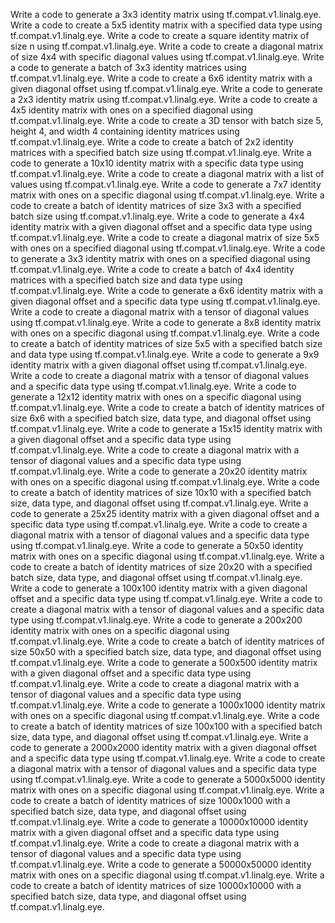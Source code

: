 Write a code to generate a 3x3 identity matrix using tf.compat.v1.linalg.eye.
Write a code to create a 5x5 identity matrix with a specified data type using tf.compat.v1.linalg.eye.
Write a code to create a square identity matrix of size n using tf.compat.v1.linalg.eye.
Write a code to create a diagonal matrix of size 4x4 with specific diagonal values using tf.compat.v1.linalg.eye.
Write a code to generate a batch of 3x3 identity matrices using tf.compat.v1.linalg.eye.
Write a code to create a 6x6 identity matrix with a given diagonal offset using tf.compat.v1.linalg.eye.
Write a code to generate a 2x3 identity matrix using tf.compat.v1.linalg.eye.
Write a code to create a 4x5 identity matrix with ones on a specified diagonal using tf.compat.v1.linalg.eye.
Write a code to create a 3D tensor with batch size 5, height 4, and width 4 containing identity matrices using tf.compat.v1.linalg.eye.
Write a code to create a batch of 2x2 identity matrices with a specified batch size using tf.compat.v1.linalg.eye.
Write a code to generate a 10x10 identity matrix with a specific data type using tf.compat.v1.linalg.eye.
Write a code to create a diagonal matrix with a list of values using tf.compat.v1.linalg.eye.
Write a code to generate a 7x7 identity matrix with ones on a specific diagonal using tf.compat.v1.linalg.eye.
Write a code to create a batch of identity matrices of size 3x3 with a specified batch size using tf.compat.v1.linalg.eye.
Write a code to generate a 4x4 identity matrix with a given diagonal offset and a specific data type using tf.compat.v1.linalg.eye.
Write a code to create a diagonal matrix of size 5x5 with ones on a specified diagonal using tf.compat.v1.linalg.eye.
Write a code to generate a 3x3 identity matrix with ones on a specified diagonal using tf.compat.v1.linalg.eye.
Write a code to create a batch of 4x4 identity matrices with a specified batch size and data type using tf.compat.v1.linalg.eye.
Write a code to generate a 6x6 identity matrix with a given diagonal offset and a specific data type using tf.compat.v1.linalg.eye.
Write a code to create a diagonal matrix with a tensor of diagonal values using tf.compat.v1.linalg.eye.
Write a code to generate a 8x8 identity matrix with ones on a specific diagonal using tf.compat.v1.linalg.eye.
Write a code to create a batch of identity matrices of size 5x5 with a specified batch size and data type using tf.compat.v1.linalg.eye.
Write a code to generate a 9x9 identity matrix with a given diagonal offset using tf.compat.v1.linalg.eye.
Write a code to create a diagonal matrix with a tensor of diagonal values and a specific data type using tf.compat.v1.linalg.eye.
Write a code to generate a 12x12 identity matrix with ones on a specific diagonal using tf.compat.v1.linalg.eye.
Write a code to create a batch of identity matrices of size 6x6 with a specified batch size, data type, and diagonal offset using tf.compat.v1.linalg.eye.
Write a code to generate a 15x15 identity matrix with a given diagonal offset and a specific data type using tf.compat.v1.linalg.eye.
Write a code to create a diagonal matrix with a tensor of diagonal values and a specific data type using tf.compat.v1.linalg.eye.
Write a code to generate a 20x20 identity matrix with ones on a specific diagonal using tf.compat.v1.linalg.eye.
Write a code to create a batch of identity matrices of size 10x10 with a specified batch size, data type, and diagonal offset using tf.compat.v1.linalg.eye.
Write a code to generate a 25x25 identity matrix with a given diagonal offset and a specific data type using tf.compat.v1.linalg.eye.
Write a code to create a diagonal matrix with a tensor of diagonal values and a specific data type using tf.compat.v1.linalg.eye.
Write a code to generate a 50x50 identity matrix with ones on a specific diagonal using tf.compat.v1.linalg.eye.
Write a code to create a batch of identity matrices of size 20x20 with a specified batch size, data type, and diagonal offset using tf.compat.v1.linalg.eye.
Write a code to generate a 100x100 identity matrix with a given diagonal offset and a specific data type using tf.compat.v1.linalg.eye.
Write a code to create a diagonal matrix with a tensor of diagonal values and a specific data type using tf.compat.v1.linalg.eye.
Write a code to generate a 200x200 identity matrix with ones on a specific diagonal using tf.compat.v1.linalg.eye.
Write a code to create a batch of identity matrices of size 50x50 with a specified batch size, data type, and diagonal offset using tf.compat.v1.linalg.eye.
Write a code to generate a 500x500 identity matrix with a given diagonal offset and a specific data type using tf.compat.v1.linalg.eye.
Write a code to create a diagonal matrix with a tensor of diagonal values and a specific data type using tf.compat.v1.linalg.eye.
Write a code to generate a 1000x1000 identity matrix with ones on a specific diagonal using tf.compat.v1.linalg.eye.
Write a code to create a batch of identity matrices of size 100x100 with a specified batch size, data type, and diagonal offset using tf.compat.v1.linalg.eye.
Write a code to generate a 2000x2000 identity matrix with a given diagonal offset and a specific data type using tf.compat.v1.linalg.eye.
Write a code to create a diagonal matrix with a tensor of diagonal values and a specific data type using tf.compat.v1.linalg.eye.
Write a code to generate a 5000x5000 identity matrix with ones on a specific diagonal using tf.compat.v1.linalg.eye.
Write a code to create a batch of identity matrices of size 1000x1000 with a specified batch size, data type, and diagonal offset using tf.compat.v1.linalg.eye.
Write a code to generate a 10000x10000 identity matrix with a given diagonal offset and a specific data type using tf.compat.v1.linalg.eye.
Write a code to create a diagonal matrix with a tensor of diagonal values and a specific data type using tf.compat.v1.linalg.eye.
Write a code to generate a 50000x50000 identity matrix with ones on a specific diagonal using tf.compat.v1.linalg.eye.
Write a code to create a batch of identity matrices of size 10000x10000 with a specified batch size, data type, and diagonal offset using tf.compat.v1.linalg.eye.